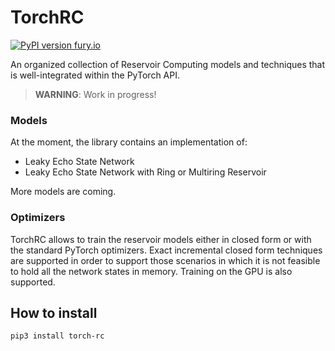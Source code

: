# TorchRC
[![PyPI version fury.io](https://badge.fury.io/py/torch-rc.svg)](https://pypi.python.org/pypi/torch-rc/)

An organized collection of Reservoir Computing models and techniques that is well-integrated within the PyTorch API.

> **WARNING**: Work in progress!

### Models

At the moment, the library contains an implementation of:

 * Leaky Echo State Network
 * Leaky Echo State Network with Ring or Multiring Reservoir

More models are coming.

### Optimizers

TorchRC allows to train the reservoir models either in closed form or with the standard PyTorch optimizers.
Exact incremental closed form techniques are supported in order to support those scenarios in which it is not feasible to hold all the network states in memory.
Training on the GPU is also supported.

## How to install

    pip3 install torch-rc
